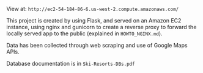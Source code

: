 View at: `http://ec2-54-184-86-6.us-west-2.compute.amazonaws.com/` 

This project is created by using Flask, and served on an Amazon EC2 instance, using nginx and gunicorn to create a reverse proxy to forward the locally served app to the public (explained in `HOWTO_NGINX.md`).

Data has been collected through web scraping and use of Google Maps APIs.

Database documentation is in `Ski-Resorts-DBs.pdf`
